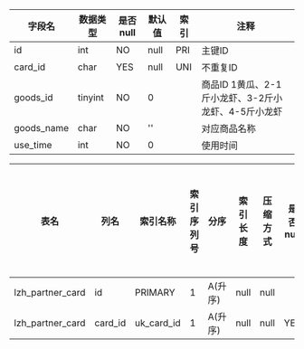 |字段名|数据类型|是否null|默认值|索引|注释|
|------|--------|--------|------|----|----|
|id|int|NO|null|PRI|主键ID|
|card_id|char|YES|null|UNI|不重复ID|
|goods_id|tinyint|NO|0||商品ID  1黄瓜、2-1斤小龙虾、3-2斤小龙虾、4-5斤小龙虾 |
|goods_name|char|NO|''||对应商品名称|
|use_time|int|NO|0||使用时间|



|表名|列名|索引名称|索引序列号|分序|索引长度|压缩方式|是否null|是否重复|唯一值数目估计值|索引方法|列中描述索引信息|索引注释|
|----|----|--------|----------|----|--------|--------|--------|--------|----------------|--------|----------------|--------|
|lzh_partner_card|id|PRIMARY|1|A(升序)|null|null||NO|13536|BTREE|||
|lzh_partner_card|card_id|uk_card_id|1|A(升序)|null|null|YES|NO|13536|BTREE|||
